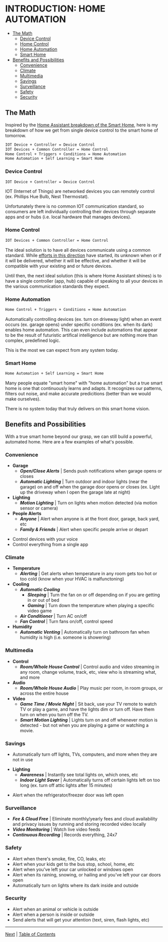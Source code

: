 # INTRODUCTION: HOME AUTOMATION

- [The Math](#the-math)
  - [Device Control](#device-control)
  - [Home Control](#home-control)
  - [Home Automation](#home-automation)
  - [Smart Home](#smart-home)
- [Benefits and Possibilities](#benefits-and-possibilities)
  - [Convenience](#convenience)
  - [Climate](#climate)
  - [Multimedia](#multimedia)
  - [Savings](#savings)
  - [Surveillance](#surveillance)
  - [Safety](#safety)
  - [Security](#security)

## The Math
Inspired by the [Home Assistant breakdown of the Smart Home](https://www.home-assistant.io/blog/2014/12/26/home-control-home-automation-and-the-smart-home/), here is my breakdown of how we get from single device control to the smart home of tomorrow.
```bash
IOT Device + Controller = Device Control
IOT Devices + Common Controller = Home Control
Home Control + Triggers + Conditions = Home Automation
Home Automation + Self Learning = Smart Home
```

### Device Control
```bash
IOT Device + Controller = Device Control
```

IOT (Internet of Things) are networked devices you can remotely control (ex. Phillips Hue Bulb, Nest Thermostat).

Unfortunately there is no common IOT communication standard, so consumers are left individually controlling their devices through separate apps and or hubs (i.e. local hardware that manages devices).

### Home Control
```bash
IOT Devices + Common Controller = Home Control
```

The ideal solution is to have all devices communicate using a common standard.  While [efforts in this direction](https://www.connectedhomeip.com) have started, its unknown when or if it will be delivered, whether it will be effective, and whether it will be compatible with your existing and or future devices.   

Until then, the next ideal solution (this is where Home Assistant shines) is to have a single controller (app, hub) capable of speaking to all your devices in the various communication standards they expect.

### Home Automation
```bash
Home Control + Triggers + Conditions = Home Automation
```
Automatically controlling devices (ex. turn on driveway light) when an event occurs (ex. garage opens) under specific conditions (ex. when its dark) enables home automation.  This can even include  automations that appear to be the result of futuristic artifical intelligence but are nothing more than complex, predefined logic.

This is the most we can expect from any system today.

### Smart Home
```bash
Home Automation + Self Learning = Smart Home
```
Many people equate "smart home" with "home automation" but a true smart home is one that continuously learns and adapts.  It recognizes our patterns, filters out noise, and make accurate predicitions (better than we would make ourselves).

There is no system today that truly delivers on this smart home vision.


## Benefits and Possibilities
With a true smart home beyond our grasp, we can still build a  powerful, automated home.  Here are a few examples of what's possible.

### Convenience
* **Garage**
    * _**Open/Close Alerts**_ | Sends push notifications when garage opens or closes
    * _**Automatic Lighting**_ | Turn outdoor and indoor lights (near the garage) on and off when the garage door opens or closes (ex. Light up the driveway when I open the garage late at night)
* **Lighting**
    * _**Motion Lighting**_ | Turn on lights when motion detected (via motion sensor or camera)
* **People Alerts**
    * _**Anyone**_ | Alert when anyone is at the front door, garage, back yard, etc
    * _**Family & Friends**_ | Alert when specific people arrive or depart
- Control devices with your voice
- Control everything from a single app

### Climate
* **Temperature**
    * _**Alerting**_ | Get alerts when temperature in any room gets too hot or too cold (know when your HVAC is malfunctoning)
* **Cooling**
    * _**Automatic Cooling**_
        * _**Sleeping**_ | Turn the fan on or off depending on if you are getting in or out of bed
        * _**Gaming**_ | Turn down the temperature when playing a specific video game
    * _**Air Conditioner**_ | Turn AC on/off
    * _**Fan Control**_ | Turn fans on/off, control speed
* **Humidity**
    * _**Automatic Venting**_ | Automatically turn on bathroom fan when humidity is high (i.e. someone is showering)

### Multimedia
* **Control**
    * _**Room/Whole House Control**_ | Control audio and video streaming in any room, change volume, track, etc, view who is streaming what, and more
* **Audio**
    * _**Room/Whole House Audio**_ | Play music per room, in room groups, or across the entire house
* **Video**
    * _**Game Time / Movie Night**_ | Sit back, use your TV remote to watch TV or play a game, and have the lights dim or turn off.  Have them turn on when you turn off the TV.
    * _**Smart Motion Lighting**_ | Lights turn on and off whenever motion is detected - but not when you are playing a game or watching a movie.

### Savings
- Automatically turn off lights, TVs, computers, and more when they are not in use
* **Lighting**
    * _**Awareness**_ | Instantly see total lights on, which ones, etc
    * _**Indoor Light Saver**_ | Automatically turns off certain lights left on too long (ex. turn off attic lights after 15 minutes)
- Alert when the refrigerator/freezer door was left open

### Surveillance
* _**Fee & Cloud Free**_ | Eliminate monthly/yearly fees and cloud availability and privacy issues by running and storing recorded video locally
* _**Video Monitoring**_ | Watch live video feeds
* _**Continuous Recording**_ | Records everything, 24x7

### Safety
- Alert when there's smoke, fire, CO, leaks, etc
- Alert when your kids get to the bus stop, school, home, etc
- Alert when you've left your car unlocked or windows open
- Alert when its raining, snowing, or hailing and you've left your car doors open
- Automatically turn on lights where its dark inside and outside

### Security
- Alert when an animal or vehicle is outside
- Alert when a person is inside or outside
- Send alerts that will get your attention (text, siren, flash lights, etc)


***

[Next](home-assistant.md) |
[Table of Contents](../README.md#table-of-contents)